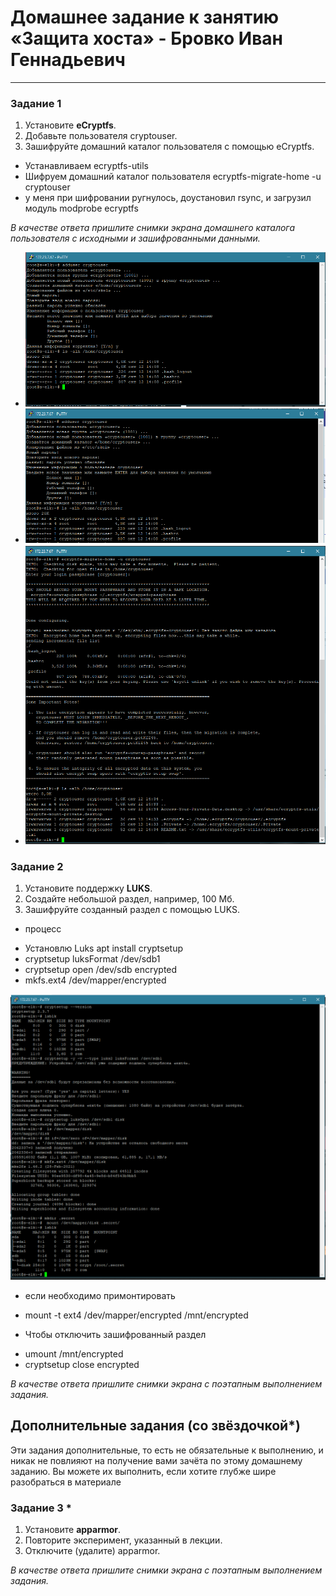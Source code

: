 # Домашнее задание к занятию  «Защита хоста» - Бровко Иван Геннадьевич

------

### Задание 1

1. Установите **eCryptfs**.
2. Добавьте пользователя cryptouser.
3. Зашифруйте домашний каталог пользователя с помощью eCryptfs.

* Устанавливаем ecryptfs-utils
* Шифруем домашний каталог пользователя ecryptfs-migrate-home -u cryptouser
* у меня при шифровании ругнулось, доустановил rsync, и загрузил модуль modprobe ecryptfs

*В качестве ответа  пришлите снимки экрана домашнего каталога пользователя с исходными и зашифрованными данными.*  

* ![скрин](img/hw-13-02/1.png)
* ![скрин](img/hw-13-02/1-2.png)
* ![скрин](img/hw-13-02/1-3.png)

### Задание 2

1. Установите поддержку **LUKS**.
2. Создайте небольшой раздел, например, 100 Мб.
3. Зашифруйте созданный раздел с помощью LUKS.

* процесс
- Установлю Luks   apt install cryptsetup
- cryptsetup luksFormat /dev/sdb1
- cryptsetup open /dev/sdb encrypted
- mkfs.ext4 /dev/mapper/encrypted

![скрин](img/hw-13-02/2.png)

* если необходимо примонтировать
- mount -t ext4 /dev/mapper/encrypted /mnt/encrypted

* Чтобы отключить зашифрованный раздел
- umount /mnt/encrypted
- cryptsetup close encrypted


*В качестве ответа пришлите снимки экрана с поэтапным выполнением задания.*


## Дополнительные задания (со звёздочкой*)

Эти задания дополнительные, то есть не обязательные к выполнению, и никак не повлияют на получение вами зачёта по этому домашнему заданию. Вы можете их выполнить, если хотите глубже шире разобраться в материале

### Задание 3 *

1. Установите **apparmor**.
2. Повторите эксперимент, указанный в лекции.
3. Отключите (удалите) apparmor.


*В качестве ответа пришлите снимки экрана с поэтапным выполнением задания.*



